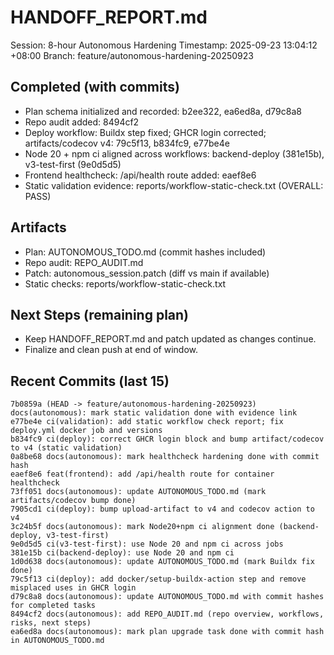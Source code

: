 # HANDOFF_REPORT.md

Session: 8-hour Autonomous Hardening
Timestamp: 2025-09-23 13:04:12 +08:00
Branch: feature/autonomous-hardening-20250923

## Completed (with commits)
- Plan schema initialized and recorded: b2ee322, ea6ed8a, d79c8a8
- Repo audit added: 8494cf2
- Deploy workflow: Buildx step fixed; GHCR login corrected; artifacts/codecov v4: 79c5f13, b834fc9, e77be4e
- Node 20 + npm ci aligned across workflows: backend-deploy (381e15b), v3-test-first (9e0d5d5)
- Frontend healthcheck: /api/health route added: eaef8e6
- Static validation evidence: reports/workflow-static-check.txt (OVERALL: PASS)

## Artifacts
- Plan: AUTONOMOUS_TODO.md (commit hashes included)
- Repo audit: REPO_AUDIT.md
- Patch: autonomous_session.patch (diff vs main if available)
- Static checks: reports/workflow-static-check.txt

## Next Steps (remaining plan)
- Keep HANDOFF_REPORT.md and patch updated as changes continue.
- Finalize and clean push at end of window.

## Recent Commits (last 15)
```
7b0859a (HEAD -> feature/autonomous-hardening-20250923) docs(autonomous): mark static validation done with evidence link
e77be4e ci(validation): add static workflow check report; fix deploy.yml docker job and versions
b834fc9 ci(deploy): correct GHCR login block and bump artifact/codecov to v4 (static validation)
0a8be68 docs(autonomous): mark healthcheck hardening done with commit hash
eaef8e6 feat(frontend): add /api/health route for container healthcheck
73ff051 docs(autonomous): update AUTONOMOUS_TODO.md (mark artifacts/codecov bump done)
7905cd1 ci(deploy): bump upload-artifact to v4 and codecov action to v4
3c24b5f docs(autonomous): mark Node20+npm ci alignment done (backend-deploy, v3-test-first)
9e0d5d5 ci(v3-test-first): use Node 20 and npm ci across jobs
381e15b ci(backend-deploy): use Node 20 and npm ci
1d0d638 docs(autonomous): update AUTONOMOUS_TODO.md (mark Buildx fix done)
79c5f13 ci(deploy): add docker/setup-buildx-action step and remove misplaced uses in GHCR login
d79c8a8 docs(autonomous): update AUTONOMOUS_TODO.md with commit hashes for completed tasks
8494cf2 docs(autonomous): add REPO_AUDIT.md (repo overview, workflows, risks, next steps)
ea6ed8a docs(autonomous): mark plan upgrade task done with commit hash in AUTONOMOUS_TODO.md

```
